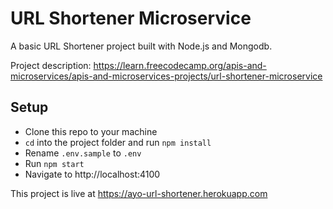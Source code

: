 # URL Shortener Microservice

A basic URL Shortener project built with Node.js and Mongodb.

Project description: https://learn.freecodecamp.org/apis-and-microservices/apis-and-microservices-projects/url-shortener-microservice

## Setup

- Clone this repo to your machine
- `cd` into the project folder and run `npm install`
- Rename `.env.sample` to `.env`
- Run `npm start`
- Navigate to http://localhost:4100

This project is live at https://ayo-url-shortener.herokuapp.com

